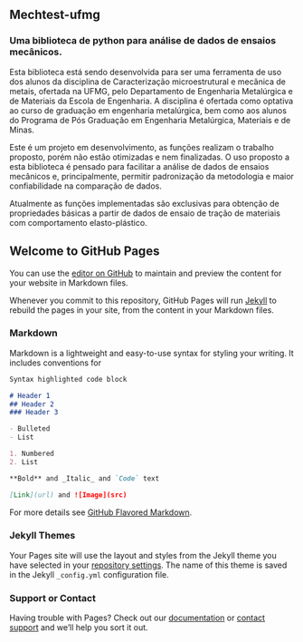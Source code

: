## Mechtest-ufmg

### Uma biblioteca de python para análise de dados de ensaios mecânicos.

Esta biblioteca está sendo desenvolvida para ser uma ferramenta de uso dos alunos da disciplina de Caracterização microestrutural e mecânica de metais, ofertada na UFMG, pelo Departamento de Engenharia Metalúrgica e de Materiais da Escola de Engenharia. A disciplina é ofertada como optativa ao curso de graduação em engenharia metalúrgica, bem como aos alunos do Programa de Pós Graduação em Engenharia Metalúrgica, Materiais e de Minas. 

Este é um projeto em desenvolvimento, as funções realizam o trabalho proposto, porém não estão otimizadas e nem finalizadas. O uso proposto a esta biblioteca é pensado para facilitar a análise de dados de ensaios mecânicos e, principalmente, permitir padronização da metodologia e maior confiabilidade na comparação de dados.

Atualmente as funções implementadas são exclusivas para obtenção de propriedades básicas a partir de dados de ensaio de tração de materiais com comportamento elasto-plástico. 


## Welcome to GitHub Pages

You can use the [editor on GitHub](https://github.com/pedrodamas0803/mechtest_ufmg/edit/gh-pages/index.md) to maintain and preview the content for your website in Markdown files.

Whenever you commit to this repository, GitHub Pages will run [Jekyll](https://jekyllrb.com/) to rebuild the pages in your site, from the content in your Markdown files.

### Markdown

Markdown is a lightweight and easy-to-use syntax for styling your writing. It includes conventions for

```markdown
Syntax highlighted code block

# Header 1
## Header 2
### Header 3

- Bulleted
- List

1. Numbered
2. List

**Bold** and _Italic_ and `Code` text

[Link](url) and ![Image](src)
```

For more details see [GitHub Flavored Markdown](https://guides.github.com/features/mastering-markdown/).

### Jekyll Themes

Your Pages site will use the layout and styles from the Jekyll theme you have selected in your [repository settings](https://github.com/pedrodamas0803/mechtest_ufmg/settings). The name of this theme is saved in the Jekyll `_config.yml` configuration file.

### Support or Contact

Having trouble with Pages? Check out our [documentation](https://docs.github.com/categories/github-pages-basics/) or [contact support](https://github.com/contact) and we’ll help you sort it out.
